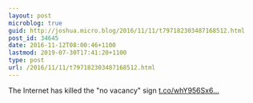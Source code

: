 ```yaml
---
layout: post
microblog: true
guid: http://joshua.micro.blog/2016/11/11/t797182303487168512.html
post_id: 34645
date: 2016-11-12T08:00:46+1100
lastmod: 2019-07-30T17:41:20+1100
type: post
url: /2016/11/11/t797182303487168512.html
---
```

The Internet has killed the "no vacancy" sign [t.co/whY956Sx6...](https://t.co/whY956Sx6D)
